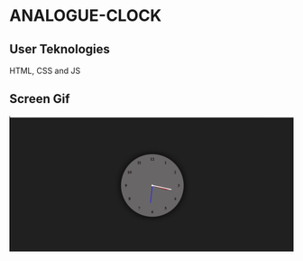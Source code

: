 # ANALOGUE-CLOCK

<h2>User Teknologies</h2>

<p>HTML, CSS and JS</p>

<h2>Screen Gif</h2>

![](clock.gif)
